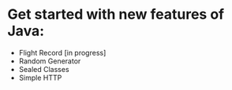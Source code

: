 # Get started with new features of Java:

* Flight Record [in progress]
* Random Generator
* Sealed Classes
* Simple HTTP
